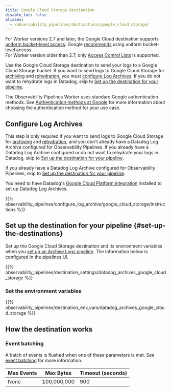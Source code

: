 ```yaml
---
title: Google Cloud Storage Destination
disable_toc: false
aliases:
  - /observability_pipelines/destinations/google_cloud_storage/
---
```


<div class="alert alert-warning">For Worker versions 2.7 and later, the Google Cloud destination supports <a href = "https://cloud.google.com/storage/docs/uniform-bucket-level-access">uniform bucket-level access</a>. Google <a href = "https://cloud.google.com/storage/docs/uniform-bucket-level-access#should-you-use">recommends</a> using uniform bucket-level access. <br>For Worker version older than 2.7, only <a href = "https://cloud.google.com/storage/docs/access-control/lists">Access Control Lists</a> is supported.</div>

Use the Google Cloud Storage destination to send your logs to a Google Cloud Storage bucket. If you want to send logs to Google Cloud Storage for [archiving][1] and [rehydration][2], you must [configure Log Archives](#configure-log-archives). If you do not want to rehydrate logs in Datadog, skip to [Set up the destination for your pipeline](#set-up-the-destinations).

The Observability Pipelines Worker uses standard Google authentication methods. See [Authentication methods at Google][6] for more information about choosing the authentication method for your use case.

## Configure Log Archives

This step is only required if you want to send logs to Google Cloud Storage for [archiving][1] and [rehydration][2], and you don't already have a Datadog Log Archive configured for Observability Pipelines. If you already have a Datadog Log Archive configured or do not want to rehydrate your logs in Datadog, skip to [Set up the destination for your pipeline](#set-up-the-destinations).

If you already have a Datadog Log Archive configured for Observability Pipelines, skip to [Set up the destination for your pipeline](#set-up-the-destination-for-your-pipeline).

You need to have Datadog's [Google Cloud Platform integration][3] installed to set up Datadog Log Archives.

{{% observability_pipelines/configure_log_archive/google_cloud_storage/instructions %}}

## Set up the destination for your pipeline {#set-up-the-destinations}

Set up the Google Cloud Storage destination and its environment variables when you [set up an Archive Logs pipeline][4]. The information below is configured in the pipelines UI.

{{% observability_pipelines/destination_settings/datadog_archives_google_cloud_storage %}}

### Set the environment variables

{{% observability_pipelines/destination_env_vars/datadog_archives_google_cloud_storage %}}

## How the destination works

### Event batching

A batch of events is flushed when one of these parameters is met. See [event batching][5] for more information.

| Max Events     | Max Bytes       | Timeout (seconds)   |
|----------------| ----------------| --------------------|
| None           | 100,000,000     | 900                 |

[1]: /logs/log_configuration/archives/
[2]: /logs/log_configuration/rehydrating/
[3]: /integrations/google_cloud_platform/#setup
[4]: /observability_pipelines/archive_logs/
[5]: /observability_pipelines/configuration/destinations/#event-batching
[6]: https://cloud.google.com/docs/authentication#auth-flowchart
